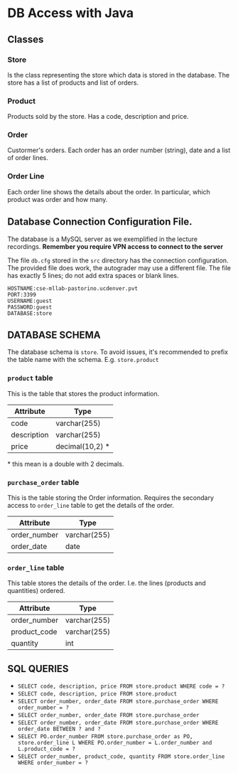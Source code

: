 # DB Access with Java
## Classes
### Store
Is the class representing the store which data is stored in the database.
The store has a list of products and list of orders. 

### Product
Products sold by the store. Has a code, description and price. 

### Order
Custormer's orders.
Each order has an order number (string), date and a list of order lines. 

### Order Line
Each order line shows the details about the order. 
In particular, which product was order and how many. 


## Database Connection Configuration File. 
The database is a MySQL server as we exemplified in the lecture recordings.
**Remember you require VPN access to connect to the server**

The file `db.cfg` stored in the `src` directory has the connection configuration. 
The provided file does work, the autograder may use a different file.
The file has exactly 5 lines; do not add extra spaces or blank lines.  

```
HOSTNAME:cse-mllab-pastorino.ucdenver.pvt
PORT:3399
USERNAME:guest
PASSWORD:guest
DATABASE:store
``` 

## DATABASE SCHEMA
The database schema is `store`. To avoid issues, it's recommended to prefix the table name with the schema.
E.g. `store.product`

### `product` table
This is the table that stores the product information. 

| Attribute | Type |
|---|----|
|code|varchar(255)|
|description|varchar(255)|
|price|decimal(10,2) *|
 \* this mean is a double with 2 decimals. 

### `purchase_order` table
This is the table storing the Order information. Requires the secondary access to `order_line` table to get the details of the order.

| Attribute | Type |
|---|----|
|order_number|varchar(255)|
|order_date|date|

### `order_line` table 
This table stores the details of the order. I.e. the lines (products and quantities) ordered.

| Attribute | Type |
|---|----|
|order_number|varchar(255)|
|product_code|varchar(255)|
|quantity|int|


## SQL QUERIES
 
* `SELECT code, description, price FROM store.product WHERE code = ?`
* `SELECT code, description, price FROM store.product`
* `SELECT order_number, order_date FROM store.purchase_order WHERE order_number = ?`
* `SELECT order_number, order_date FROM store.purchase_order`
* `SELECT order_number, order_date FROM store.purchase_order WHERE order_date BETWEEN ? and ?`
* `SELECT PO.order_number FROM store.purchase_order as PO, store.order_line L WHERE PO.order_number = L.order_number and L.product_code = ?`
* `SELECT order_number, product_code, quantity FROM store.order_line WHERE order_number = ?`

